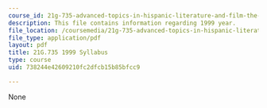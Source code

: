 ```yaml
---
course_id: 21g-735-advanced-topics-in-hispanic-literature-and-film-the-films-of-luis-bunuel-fall-2013
description: This file contains information regarding 1999 year.
file_location: /coursemedia/21g-735-advanced-topics-in-hispanic-literature-and-film-the-films-of-luis-bunuel-fall-2013/738244e42609210fc2dfcb15b85bfcc9_MIT21G_735F13_1999Syllabus.pdf
file_type: application/pdf
layout: pdf
title: 21G.735 1999 Syllabus
type: course
uid: 738244e42609210fc2dfcb15b85bfcc9

---
```

None